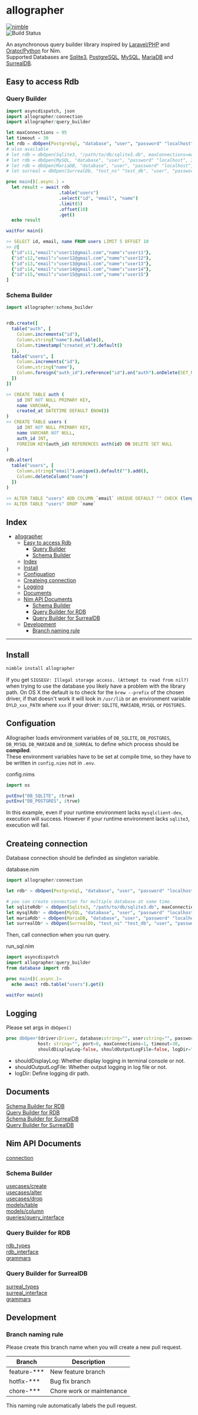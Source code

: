allographer
===

[![nimble](https://raw.githubusercontent.com/yglukhov/nimble-tag/master/nimble.png)](https://github.com/yglukhov/nimble-tag)  
![Build Status](https://github.com/itsumura-h/nim-allographer/workflows/Build%20and%20test%20Nim/badge.svg)


An asynchronous query builder library inspired by [Laravel/PHP](https://readouble.com/laravel/6.0/en/queries.html) and [Orator/Python](https://orator-orm.com) for Nim.  
Supported Databases are [Sqlite3](https://www.sqlite.org/index.html), [PostgreSQL](https://www.postgresql.org/), [MySQL](https://www.mysql.com/), [MariaDB](https://mariadb.org/) and [SurrealDB](https://surrealdb.com/).

## Easy to access Rdb
### Query Builder
```nim
import asyncdispatch, json
import allographer/connection
import allographer/query_builder

let maxConnections = 95
let timeout = 30
let rdb = dbOpen(PostgreSql, "database", "user", "password" "localhost", 5432, maxConnections, timeout)
# also available
# let rdb = dbOpen(Sqlite3, "/path/to/db/sqlite3.db", maxConnections=maxConnections, timeout=timeout)
# let rdb = dbOpen(MySQL, "database", "user", "password" "localhost", 3306, maxConnections, timeout)
# let rdb = dbOpen(MariaDB, "database", "user", "password" "localhost", 3306, maxConnections, timeout)
# let surreal = dbOpen(SurrealDb, "test_ns" "test_db", "user", "password" "http://localhost", 8000, maxConnections, timeout)

proc main(){.async.} =
  let result = await rdb
                    .table("users")
                    .select("id", "email", "name")
                    .limit(5)
                    .offset(10)
                    .get()
  echo result

waitFor main()

>> SELECT id, email, name FROM users LIMIT 5 OFFSET 10
>> @[
  {"id":11,"email":"user11@gmail.com","name":"user11"},
  {"id":12,"email":"user12@gmail.com","name":"user12"},
  {"id":13,"email":"user13@gmail.com","name":"user13"},
  {"id":14,"email":"user14@gmail.com","name":"user14"},
  {"id":15,"email":"user15@gmail.com","name":"user15"}
]
```

### Schema Builder
```nim
import allographer/schema_builder


rdb.create([
  table("auth", [
    Column.increments("id"),
    Column.string("name").nullable(),
    Column.timestamp("created_at").default()
  ]),
  table("users", [
    Column.increments("id"),
    Column.string("name"),
    Column.foreign("auth_id").reference("id").on("auth").onDelete(SET_NULL)
  ])
])

>> CREATE TABLE auth (
    id INT NOT NULL PRIMARY KEY,
    name VARCHAR,
    created_at DATETIME DEFAULT (NOW())
)
>> CREATE TABLE users (
    id INT NOT NULL PRIMARY KEY,
    name VARCHAR NOT NULL,
    auth_id INT,
    FOREIGN KEY(auth_id) REFERENCES auth(id) ON DELETE SET NULL
)

rdb.alter(
  table("users", [
    Column.string("email").unique().default("").add(),
    Column.deleteColumn("name")
  ])
)

>> ALTER TABLE "users" ADD COLUMN `email` UNIQUE DEFAULT "" CHECK (length(`email`) <= 255)
>> ALTER TABLE "users" DROP `name`
```

## Index
<!--ts-->
* [allographer](#allographer)
   * [Easy to access Rdb](#easy-to-access-rdb)
      * [Query Builder](#query-builder)
      * [Schema Builder](#schema-builder)
   * [Index](#index)
   * [Install](#install)
   * [Configuation](#configuation)
   * [Createing connection](#createing-connection)
   * [Logging](#logging)
   * [Documents](#documents)
   * [Nim API Documents](#nim-api-documents)
      * [Schema Builder](#schema-builder-1)
      * [Query Builder for RDB](#query-builder-for-rdb)
      * [Query Builder for SurrealDB](#query-builder-for-surrealdb)
   * [Development](#development)
      * [Branch naming rule](#branch-naming-rule)

<!-- Created by https://github.com/ekalinin/github-markdown-toc -->
<!-- Added by: root, at: Mon Jul 17 07:46:10 UTC 2023 -->

<!--te-->
---

## Install
```sh
nimble install allographer
```

If you get `SIGSEGV: Illegal storage access. (Attempt to read from nil?)` when trying to use the database you likely have a problem with the library path. On OS X the default is to check for the `brew --prefix` of the chosen driver, if that doesn't work it will look in `/usr/lib` or an environment variable `DYLD_xxx_PATH` where `xxx` if your driver: `SQLITE`, `MARIADB`, `MYSQL` or `POSTGRES`.

## Configuation
Allographer loads emvironment variables of `DB_SQLITE`, `DB_POSTGRES`, `DB_MYSQL` `DB_MARIADB` and `DB_SURREAL` to define which process should be **compiled**.<br>
These environment variables have to be set at compile time, so they have to be written in `config.nims` not in `.env`.

config.nims
```nim
import os

putEnv("DB_SQLITE", $true)
putEnv("DB_POSTGRES", $true)
```
In this example, even if your runtime environment lacks `mysqlclient-dev`, execution will success. However if your runtime environment lacks `sqlite3`, execution will fail.

## Createing connection
Database connection should be definded as singleton variable.

database.nim
```nim
import allographer/connection

let rdb* = dbOpen(PostgreSql, "database", "user", "password" "localhost", 5432, maxConnections, timeout)

# you can create connection for multiple database at same time.
let sqliteRdb* = dbOpen(Sqlite3, "/path/to/db/sqlite3.db", maxConnections=maxConnections, timeout=timeout)
let mysqlRdb* = dbOpen(MySQL, "database", "user", "password" "localhost", 3306, maxConnections, timeout)
let mariaRdb* = dbOpen(MariaDB, "database", "user", "password" "localhost", 3306, maxConnections, timeout)
let surrealDb* = dbOpen(SurrealDb, "test_ns" "test_db", "user", "password" "http://localhost", 8000, maxConnections, timeout)
```

Then, call connection when you run query.

run_sql.nim
```nim
import asyncdispatch
import allographer/query_builder
from database import rdb

proc main(){.async.}=
  echo await rdb.table("users").get()

waitFor main()
```

## Logging
Please set args in `dbOpen()`
```nim
proc dbOpen*(driver:Driver, database:string="", user:string="", password:string="",
            host: string="", port=0, maxConnections=1, timeout=30,
            shouldDisplayLog=false, shouldOutputLogFile=false, logDir=""):Rdb
```
- shouldDisplayLog: Whether display logging in terminal console or not.
- shouldOutputLogFile: Whether output logging in log file or not.
- logDir: Define logging dir path.


## Documents
[Schema Builder for RDB](./documents/rdb/schema_builder.md)  
[Query Builder for RDB](./documents/rdb/query_builder.md)  
[Schema Builder for SurrealDB](./documents/surrealdb/schema_builder.md)  
[Query Builder for SurrealDB](./documents/surrealdb/query_builder.md)  

## Nim API Documents
[connection](https://itsumura-h.github.io/nim-allographer/connection.html)  

### Schema Builder
[usecases/create](https://itsumura-h.github.io/nim-allographer/schema_builder/usecases/create.html)  
[usecases/alter](https://itsumura-h.github.io/nim-allographer/schema_builder/usecases/alter.html)  
[usecases/drop](https://itsumura-h.github.io/nim-allographer/schema_builder/usecases/drop.html)  
[models/table](https://itsumura-h.github.io/nim-allographer/schema_builder/models/table.html)  
[models/column](https://itsumura-h.github.io/nim-allographer/schema_builder/models/column.html)  
[queries/query_interface](https://itsumura-h.github.io/nim-allographer/schema_builder/queries/query_interface.html)  

### Query Builder for RDB
[rdb_types](https://itsumura-h.github.io/nim-allographer/query_builder/rdb/rdb_types.html)  
[rdb_interface](https://itsumura-h.github.io/nim-allographer/query_builder/rdb/rdb_interface.html)  
[grammars](https://itsumura-h.github.io/nim-allographer/query_builder/rdb/query/grammar.html)

### Query Builder for SurrealDB
[surreal_types](https://itsumura-h.github.io/nim-allographer/query_builder/surreal/surreal_types.html)  
[surreal_interface](https://itsumura-h.github.io/nim-allographer/query_builder/surreal/surreal_interface.html)  
[grammars](https://itsumura-h.github.io/nim-allographer/query_builder/surreal/query/grammar.html)  

## Development
### Branch naming rule
Please create this branch name when you will create a new pull request.

| Branch | Description |
| ------ | ----------- |
| feature-*** | New feature branch |
| hotfix-*** | Bug fix branch |
| chore-*** | Chore work or maintenance |

This naming rule automatically labels the pull request.
